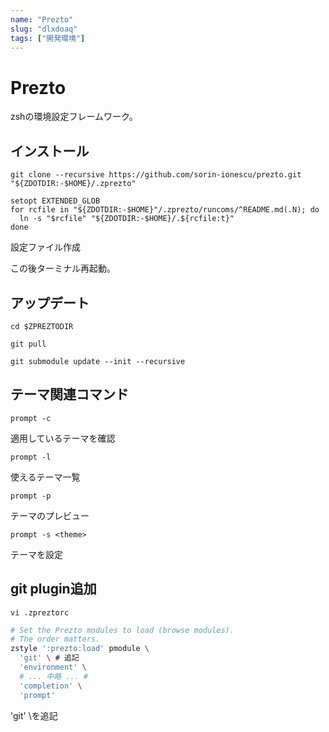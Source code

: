 ```yaml
---
name: "Prezto"
slug: "dlxdoaq"
tags: ["開発環境"]
---
```


# Prezto
zshの環境設定フレームワーク。


## インストール

```
git clone --recursive https://github.com/sorin-ionescu/prezto.git "${ZDOTDIR:-$HOME}/.zprezto"
```

```
setopt EXTENDED_GLOB
for rcfile in "${ZDOTDIR:-$HOME}"/.zprezto/runcoms/^README.md(.N); do
  ln -s "$rcfile" "${ZDOTDIR:-$HOME}/.${rcfile:t}"
done
```

設定ファイル作成

この後ターミナル再起動。


## アップデート

```
cd $ZPREZTODIR
```

```
git pull
```

```
git submodule update --init --recursive
```


## テーマ関連コマンド

```
prompt -c
```

適用しているテーマを確認

```
prompt -l
```

使えるテーマ一覧

```
prompt -p
```

テーマのプレビュー

```
prompt -s <theme>
```

テーマを設定


## git plugin追加

```
vi .zpreztorc
```

```bash
# Set the Prezto modules to load (browse modules).
# The order matters.
zstyle ':prezto:load' pmodule \
  'git' \ # 追記
  'environment' \
  # ... 中略 ... #
  'completion' \
  'prompt'
```

'git' \を追記

